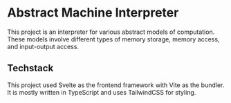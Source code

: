 # Abstract Machine Interpreter

This project is an interpreter for various abstract models of computation. These models involve different types of memory storage, memory access, and input-output access.

## Techstack

This project used Svelte as the frontend framework with Vite as the bundler. It is mostly written in TypeScript and uses TailwindCSS for styling.

